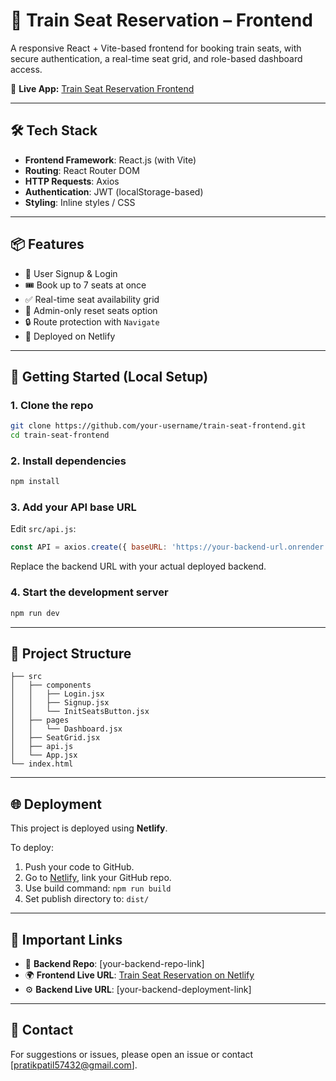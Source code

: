 # 🚆 Train Seat Reservation – Frontend

A responsive React + Vite-based frontend for booking train seats, with secure authentication, a real-time seat grid, and role-based dashboard access.

🔗 **Live App:** [Train Seat Reservation Frontend](https://leafy-yeot-878e5f.netlify.app/)

---

## 🛠 Tech Stack

- **Frontend Framework**: React.js (with Vite)
- **Routing**: React Router DOM
- **HTTP Requests**: Axios
- **Authentication**: JWT (localStorage-based)
- **Styling**: Inline styles / CSS

---

## 📦 Features

- 🔐 User Signup & Login
- 🎟️ Book up to 7 seats at once
- ✅ Real-time seat availability grid
- 🔄 Admin-only reset seats option
- 🔒 Route protection with `Navigate`
- 🚀 Deployed on Netlify

---

## 🚀 Getting Started (Local Setup)

### 1. Clone the repo

```bash
git clone https://github.com/your-username/train-seat-frontend.git
cd train-seat-frontend
```

### 2. Install dependencies

```bash
npm install
```

### 3. Add your API base URL

Edit `src/api.js`:

```js
const API = axios.create({ baseURL: 'https://your-backend-url.onrender.com/api' });
```

Replace the backend URL with your actual deployed backend.

### 4. Start the development server

```bash
npm run dev
```

---

## 📁 Project Structure

```
├── src
│   ├── components
│   │   ├── Login.jsx
│   │   ├── Signup.jsx
│   │   └── InitSeatsButton.jsx
│   ├── pages
│   │   └── Dashboard.jsx
│   ├── SeatGrid.jsx
│   ├── api.js
│   └── App.jsx
└── index.html
```

---

## 🌐 Deployment

This project is deployed using **Netlify**.

To deploy:

1. Push your code to GitHub.
2. Go to [Netlify](https://netlify.com), link your GitHub repo.
3. Use build command: `npm run build`
4. Set publish directory to: `dist/`

---

## 🔗 Important Links

- 🔧 **Backend Repo**: [your-backend-repo-link]
- 🌍 **Frontend Live URL**: [Train Seat Reservation on Netlify](https://6811132467093ee900ac19f4--incomparable-gingersnap-76c15b.netlify.app/)
- ⚙️ **Backend Live URL**: [your-backend-deployment-link]

---

## 📩 Contact

For suggestions or issues, please open an issue or contact [pratikpatil57432@gmail.com].
